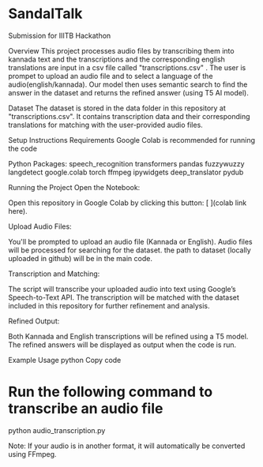 # SandalTalk
Submission for IIITB Hackathon

Overview
This project processes audio files by transcribing them into kannada text and the transcriptions and the corresponding english translations are input in a csv file called "transcriptions.csv" . The user is prompet to upload an audio file and to select a language of the audio(english/kannada). Our model then uses semantic search to find the answer in the dataset and returns the refined answer (using T5 AI model). 

Dataset
The dataset is stored in the data folder in this repository at "transcriptions.csv".
It contains transcription data and their corresponding translations for matching with the user-provided audio files.

Setup Instructions
Requirements
Google Colab is recommended for running the code

Python Packages:
speech_recognition
transformers
pandas
fuzzywuzzy
langdetect
google.colab
torch
ffmpeg
ipywidgets
deep_translator
pydub

Running the Project
Open the Notebook:

Open this repository in Google Colab by clicking this button: [
](colab link here).

Upload Audio Files:

You'll be prompted to upload an audio file (Kannada or English).
Audio files will be processed for searching for the dataset. the path to dataset (locally uploaded in github) will be in the main code.

Transcription and Matching:

The script will transcribe your uploaded audio into text using Google’s Speech-to-Text API.
The transcription will be matched with the dataset included in this repository for further refinement and analysis.

Refined Output:

Both Kannada and English transcriptions will be refined using a T5 model.
The refined answers will be displayed as output when the code is run. 

Example Usage
python
Copy code
# Run the following command to transcribe an audio file
python audio_transcription.py

Note:
If your audio is in another format, it will automatically be converted using FFmpeg.
